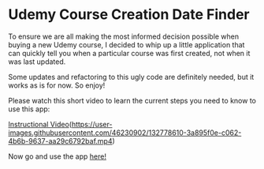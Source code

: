 # Udemy Course Creation Date Finder

To ensure we are all making the most informed decision possible when buying a new Udemy course, I decided to whip up a little application that
can quickly tell you when a particular course was first created, not when it was last updated.

Some updates and refactoring to this ugly code are definitely needed, but it works as is for now. So enjoy!

Please watch this short video to learn the current steps you need to know to use this app:

[Instructional Video](https://user-images.githubusercontent.com/46230902/132790544-8023d55b-ddc5-4ae2-8b00-2b0c18a27725.png)(https://user-images.githubusercontent.com/46230902/132778610-3a895f0e-c062-4b6b-9637-aa29c6792baf.mp4)

Now go and use the app [here!](https://obscure-bayou-33734.herokuapp.com/)
